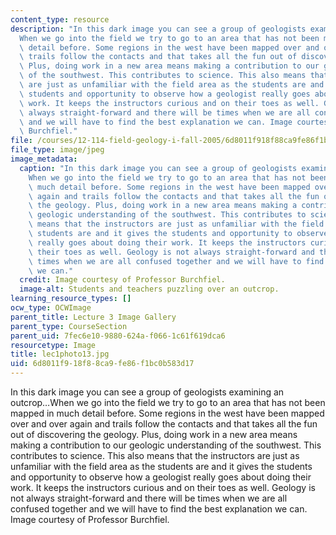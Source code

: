 ```yaml
---
content_type: resource
description: "In this dark image you can see a group of geologists examining an outcrop\u2026\
  When we go into the field we try to go to an area that has not been mapped in much\
  \ detail before. Some regions in the west have been mapped over and over again and\
  \ trails follow the contacts and that takes all the fun out of discovering the geology.\
  \ Plus, doing work in a new area means making a contribution to our geologic understanding\
  \ of the southwest. This contributes to science. This also means that the instructors\
  \ are just as unfamiliar with the field area as the students are and it gives the\
  \ students and opportunity to observe how a geologist really goes about doing their\
  \ work. It keeps the instructors curious and on their toes as well. Geology is not\
  \ always straight-forward and there will be times when we are all confused together\
  \ and we will have to find the best explanation we can. Image courtesy of Professor\
  \ Burchfiel."
file: /courses/12-114-field-geology-i-fall-2005/6d8011f918f88ca9fe86f1bc0b583d17_lec1photo13.jpg
file_type: image/jpeg
image_metadata:
  caption: "In this dark image you can see a group of geologists examining an outcrop\u2026\
    When we go into the field we try to go to an area that has not been mapped in\
    \ much detail before. Some regions in the west have been mapped over and over\
    \ again and trails follow the contacts and that takes all the fun out of discovering\
    \ the geology. Plus, doing work in a new area means making a contribution to our\
    \ geologic understanding of the southwest. This contributes to science. This also\
    \ means that the instructors are just as unfamiliar with the field area as the\
    \ students are and it gives the students and opportunity to observe how a geologist\
    \ really goes about doing their work. It keeps the instructors curious and on\
    \ their toes as well. Geology is not always straight-forward and there will be\
    \ times when we are all confused together and we will have to find the best explanation\
    \ we can."
  credit: Image courtesy of Professor Burchfiel.
  image-alt: Students and teachers puzzling over an outcrop.
learning_resource_types: []
ocw_type: OCWImage
parent_title: Lecture 3 Image Gallery
parent_type: CourseSection
parent_uid: 7fec6e10-9880-624a-f066-1c61f619dca6
resourcetype: Image
title: lec1photo13.jpg
uid: 6d8011f9-18f8-8ca9-fe86-f1bc0b583d17
---
```

In this dark image you can see a group of geologists examining an outcrop…When we go into the field we try to go to an area that has not been mapped in much detail before. Some regions in the west have been mapped over and over again and trails follow the contacts and that takes all the fun out of discovering the geology. Plus, doing work in a new area means making a contribution to our geologic understanding of the southwest. This contributes to science. This also means that the instructors are just as unfamiliar with the field area as the students are and it gives the students and opportunity to observe how a geologist really goes about doing their work. It keeps the instructors curious and on their toes as well. Geology is not always straight-forward and there will be times when we are all confused together and we will have to find the best explanation we can. Image courtesy of Professor Burchfiel.

